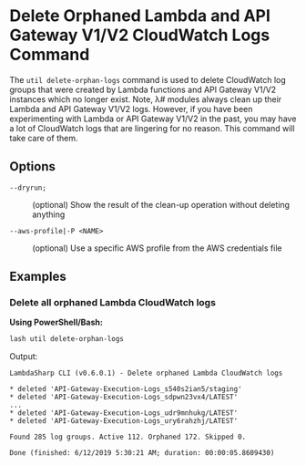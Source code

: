 # Delete Orphaned Lambda and API Gateway V1/V2 CloudWatch Logs Command

The `util delete-orphan-logs` command is used to delete CloudWatch log groups that were created by Lambda functions and API Gateway V1/V2 instances which no longer exist. Note, λ# modules always clean up their Lambda and API Gateway V1/V2 logs. However, if you have been experimenting with Lambda or API Gateway V1/V2 in the past, you may have a lot of CloudWatch logs that are lingering for no reason. This command will take care of them.

## Options

<dl>

<dt><code>--dryrun;</code></dt>
<dd>

(optional) Show the result of the clean-up operation without deleting anything
</dd>

<dt><code>--aws-profile|-P &lt;NAME&gt;</code></dt>
<dd>

(optional) Use a specific AWS profile from the AWS credentials file
</dd>

</dl>

## Examples

### Delete all orphaned Lambda CloudWatch logs

__Using PowerShell/Bash:__
```bash
lash util delete-orphan-logs
```

Output:
```
LambdaSharp CLI (v0.6.0.1) - Delete orphaned Lambda CloudWatch logs

* deleted 'API-Gateway-Execution-Logs_s540s2ian5/staging'
* deleted 'API-Gateway-Execution-Logs_sdpwn23vx4/LATEST'
...
* deleted 'API-Gateway-Execution-Logs_udr9mnhukg/LATEST'
* deleted 'API-Gateway-Execution-Logs_ury6rahzhj/LATEST'

Found 285 log groups. Active 112. Orphaned 172. Skipped 0.

Done (finished: 6/12/2019 5:30:21 AM; duration: 00:00:05.8609430)
```
